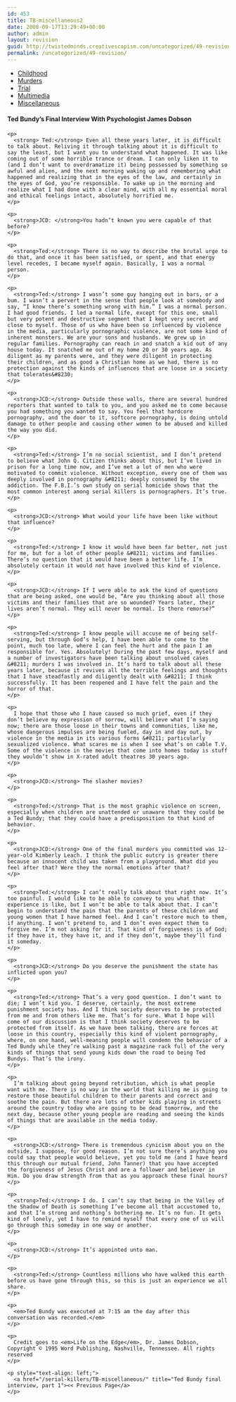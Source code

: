 ```yaml
---
id: 453
title: TB-miscellaneous2
date: 2008-09-17T13:29:49+00:00
author: admin
layout: revision
guid: http://twistedminds.creativescapism.com/uncategorized/49-revision/
permalink: /uncategorized/49-revision/
---
```

<p class="dropcap-first">
  <ul id="navlist">
    <li>
      <a title="Ted Bundy's Childhood" href="/serial-killers/">Childhood</a>
    </li>
    <li>
      <a title="how it all began - his victims and the way he killed them" href="/serial-killers/TB-murders/">Murders</a>
    </li>
    <li>
      <a title="After he got caught - trial" href="/serial-killers/TB-trial/">Trial</a>
    </li>
    <li>
      <a title="Ted Bundy pictures, audio and video recordings" href="/serial-killers/TB-multimedia/">Multimedia</a>
    </li>
    <li id="active">
      <a id="current" title="An Interesting Interview" href="/serial-killers/TB-miscellaneous/">Miscellaneous</a>
    </li>
  </ul>
  
  <div class="body">
    <h4>
      Ted Bundy&#8217;s Final Interview With Psychologist James Dobson
    </h4>
    
    <p>
      <strong> Ted:</strong> Even all these years later, it is difficult to talk about. Reliving it through talking about it is difficult to say the least, but I want you to understand what happened. It was like coming out of some horrible trance or dream. I can only liken it to (and I don’t want to overdramatize it) being possessed by something so awful and alien, and the next morning waking up and remembering what happened and realizing that in the eyes of the law, and certainly in the eyes of God, you’re responsible. To wake up in the morning and realize what I had done with a clear mind, with all my essential moral and ethical feelings intact, absolutely horrified me.
    </p>
    
    <p>
      <strong>JCD: </strong>You hadn’t known you were capable of that before?
    </p>
    
    <p>
      <strong>Ted:</strong> There is no way to describe the brutal urge to do that, and once it has been satisfied, or spent, and that energy level recedes, I became myself again. Basically, I was a normal person.
    </p>
    
    <p>
      <strong>Ted:</strong> I wasn’t some guy hanging out in bars, or a bum. I wasn’t a pervert in the sense that people look at somebody and say, “I know there’s something wrong with him.” I was a normal person. I had good friends. I led a normal life, except for this one, small but very potent and destructive segment that I kept very secret and close to myself. Those of us who have been so influenced by violence in the media, particularly pornographic violence, are not some kind of inherent monsters. We are your sons and husbands. We grew up in regular families. Pornography can reach in and snatch a kid out of any house today. It snatched me out of my home 20 or 30 years ago. As diligent as my parents were, and they were diligent in protecting their children, and as good a Christian home as we had, there is no protection against the kinds of influences that are loose in a society that tolerates&#8230;
    </p>
    
    <p>
      <strong>JCD:</strong> Outside these walls, there are several hundred reporters that wanted to talk to you, and you asked me to come because you had something you wanted to say. You feel that hardcore pornography, and the door to it, softcore pornography, is doing untold damage to other people and causing other women to be abused and killed the way you did.
    </p>
    
    <p>
      <strong>Ted:</strong> I’m no social scientist, and I don’t pretend to believe what John Q. Citizen thinks about this, but I’ve lived in prison for a long time now, and I’ve met a lot of men who were motivated to commit violence. Without exception, every one of them was deeply involved in pornography &#8211; deeply consumed by the addiction. The F.B.I.’s own study on serial homicide shows that the most common interest among serial killers is pornographers. It’s true.
    </p>
    
    <p>
      <strong>JCD:</strong> What would your life have been like without that influence?
    </p>
    
    <p>
      <strong>Ted:</strong> I know it would have been far better, not just for me, but for a lot of other people &#8211; victims and families. There’s no question that it would have been a better life. I’m absolutely certain it would not have involved this kind of violence.
    </p>
    
    <p>
      <strong>JCD:</strong> If I were able to ask the kind of questions that are being asked, one would be, “Are you thinking about all those victims and their families that are so wounded? Years later, their lives aren’t normal. They will never be normal. Is there remorse?”
    </p>
    
    <p>
      <strong>Ted:</strong> I know people will accuse me of being self-serving, but through God’s help, I have been able to come to the point, much too late, where I can feel the hurt and the pain I am responsible for. Yes. Absolutely! During the past few days, myself and a number of investigators have been talking about unsolved cases &#8211; murders I was involved in. It’s hard to talk about all these years later, because it revives all the terrible feelings and thoughts that I have steadfastly and diligently dealt with &#8211; I think successfully. It has been reopened and I have felt the pain and the horror of that.
    </p>
    
    <p>
      I hope that those who I have caused so much grief, even if they don’t believe my expression of sorrow, will believe what I’m saying now; there are those loose in their towns and communities, like me, whose dangerous impulses are being fueled, day in and day out, by violence in the media in its various forms &#8211; particularly sexualized violence. What scares me is when I see what’s on cable T.V. Some of the violence in the movies that come into homes today is stuff they wouldn’t show in X-rated adult theatres 30 years ago.
    </p>
    
    <p>
      <strong>JCD:</strong> The slasher movies?
    </p>
    
    <p>
      <strong>Ted:</strong> That is the most graphic violence on screen, especially when children are unattended or unaware that they could be a Ted Bundy; that they could have a predisposition to that kind of behavior.
    </p>
    
    <p>
      <strong>JCD:</strong> One of the final murders you committed was 12-year-old Kimberly Leach. I think the public outcry is greater there because an innocent child was taken from a playground. What did you feel after that? Were they the normal emotions after that?
    </p>
    
    <p>
      <strong>Ted:</strong> I can’t really talk about that right now. It’s too painful. I would like to be able to convey to you what that experience is like, but I won’t be able to talk about that. I can’t begin to understand the pain that the parents of these children and young women that I have harmed feel. And I can’t restore much to them, if anything. I won’t pretend to, and I don’t even expect them to forgive me. I’m not asking for it. That kind of forgiveness is of God; if they have it, they have it, and if they don’t, maybe they’ll find it someday.
    </p>
    
    <p>
      <strong>JCD:</strong> Do you deserve the punishment the state has inflicted upon you?
    </p>
    
    <p>
      <strong>Ted:</strong> That’s a very good question. I don’t want to die; I won’t kid you. I deserve, certainly, the most extreme punishment society has. And I think society deserves to be protected from me and from others like me. That’s for sure. What I hope will come of our discussion is that I think society deserves to be protected from itself. As we have been talking, there are forces at loose in this country, especially this kind of violent pornography, where, on one hand, well-meaning people will condemn the behavior of a Ted Bundy while they’re walking past a magazine rack full of the very kinds of things that send young kids down the road to being Ted Bundys. That’s the irony.
    </p>
    
    <p>
      I’m talking about going beyond retribution, which is what people want with me. There is no way in the world that killing me is going to restore those beautiful children to their parents and correct and soothe the pain. But there are lots of other kids playing in streets around the country today who are going to be dead tomorrow, and the next day, because other young people are reading and seeing the kinds of things that are available in the media today.
    </p>
    
    <p>
      <strong>JCD:</strong> There is tremendous cynicism about you on the outside, I suppose, for good reason. I’m not sure there’s anything you could say that people would believe, yet you told me (and I have heard this through our mutual friend, John Tanner) that you have accepted the forgiveness of Jesus Christ and are a follower and believer in Him. Do you draw strength from that as you approach these final hours?
    </p>
    
    <p>
      <strong>Ted:</strong> I do. I can’t say that being in the Valley of the Shadow of Death is something I’ve become all that accustomed to, and that I’m strong and nothing’s bothering me. It’s no fun. It gets kind of lonely, yet I have to remind myself that every one of us will go through this someday in one way or another.
    </p>
    
    <p>
      <strong>JCD:</strong> It’s appointed unto man.
    </p>
    
    <p>
      <strong>Ted:</strong> Countless millions who have walked this earth before us have gone through this, so this is just an experience we all share.
    </p>
    
    <p>
      <em>Ted Bundy was executed at 7:15 am the day after this conversation was recorded.</em>
    </p>
    
    <p>
      Credit goes to <em>Life on the Edge</em>, Dr. James Dobson, Copyright © 1995 Word Publishing, Nashville, Tennessee. All rights reserved
    </p>
    
    <p style="text-align: left;">
      <a href="/serial-killers/TB-miscellaneous/" title="Ted Bundy final interview, part 1"><< Previous Page</a>
    </p>